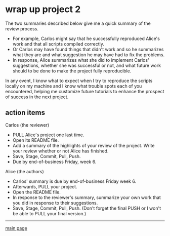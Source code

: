 
wrap up project 2
=================

The two summaries described below give me a quick summary of the review process.

-   For example, Carlos might say that he successfully reproduced Alice's work and that all scripts compiled correctly.
-   Or Carlos may have found things that didn't work and so he summarizes what they are and what suggestion he may have had to fix the problems.
-   In response, Alice summarizes what she did to implement Carlos' suggestions, whether she was successful or not, and what future work should to be done to make the project fully reproducible.

In any event, I know what to expect when I try to reproduce the scripts locally on my machine and I know what trouble spots each of you encountered, helping me customize future tutorials to enhance the prospect of success in the next project.

action items
------------

Carlos (the reviewer)

-   PULL Alice's project one last time.
-   Open its README file.
-   Add a summary of the highlights of your review of the project. Write your review whether or not Alice has finished.
-   Save, Stage, Commit, Pull, Push.
-   Due by end-of-business Friday, week 6.

Alice (the authors)

-   Carlos' summary is due by end-of-business Friday week 6.
-   Afterwards, PULL your project.
-   Open the README file.
-   In response to the reviewer's summary, summarize your own work that you did in response to their suggestions.
-   Save, Stage, Commit, Pull, Push. (Don't forget the final PUSH or I won't be able to PULL your final version.)

------------------------------------------------------------------------

[main page](../README.md)
